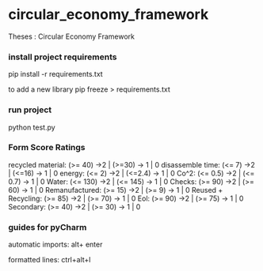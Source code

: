 # circular_economy_framework
Theses : Circular Economy Framework


### install project requirements
 pip install -r requirements.txt
 
 to add a new library
 pip freeze > requirements.txt
 
 ### run project
 python test.py
 
 ### Form Score Ratings
 recycled material: (>= 40) ->2 | (>=30) -> 1 | 0
 disassemble time: (<= 7) ->2 | (<=16) -> 1 | 0
 energy: (<= 2) ->2 | (<=2.4) -> 1 | 0
 Co^2: (<= 0.5) ->2 | (<= 0.7) -> 1 | 0
 Water: (<= 130) ->2 | (<= 145) -> 1 | 0
 Checks: (>= 90) ->2 | (>= 60) -> 1 | 0
 Remanufactured: (>= 15) ->2 | (>= 9) -> 1 | 0
 Reused + Recycling: (>= 85) ->2 | (>= 70) -> 1 | 0
 Eol: (>= 90) ->2 | (>= 75) -> 1 | 0
 Secondary: (>= 40) ->2 | (>= 30) -> 1 | 0
  
  
 
 
 ### guides for pyCharm
  automatic imports: 
  alt+ enter
  
  formatted lines:
  ctrl+alt+l
 
